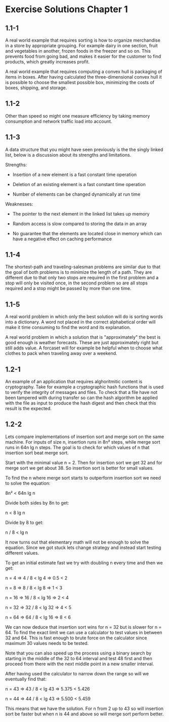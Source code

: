 # Exercise Solutions Chapter 1

## 1.1-1

A real world example that requires sorting is how to organize merchandise in a store by appropriate grouping. For example dairy in one section, fruit and vegetables in another, frozen foods in the freezer and so on. This prevents food from going bad, and makes it easier for the customer to find products, which greatly increases profit.

A real world example that requires computing a convex hull is packaging of items in boxes. After having calculated the three-dimensional convex hull it is possible to choose the smallest possible box, minimizing the costs of boxes, shipping, and storage.

## 1.1-2

Other than speed so might one measure efficiency by taking memory consumption and network traffic load into account.

## 1.1-3

A data structure that you might have seen previously is the the singly linked list, below is a discussion about its strengths and limitations.

Strengths:

- Insertion of a new element is a fast constant time operation

- Deletion of an existing element is a fast constant time operation

- Number of elements can be changed dynamically at run time

Weaknesses:

- The pointer to the next element in the linked list takes up memory

- Random access is slow compared to storing the data in an array

- No guarantee that the elements are located close in memory which can have a negative effect on caching performance

## 1.1-4

The shortest-path and traveling-salesman problems are similar due to that the goal of both problems is to minimize the length of a path. They are different due to that only two stops are required in the first problem and a stop will only be visited once, in the second problem so are all stops required and a stop might be passed by more than one time.

## 1.1-5

A real world problem in which only the best solution will do is sorting words into a dictionary. A word not placed in the correct alphabetical order will make it time consuming to find the word and its explanation.

A real world problem in which a solution that is "approximately" the best is good enough is weather forecasts. These are just approximately right but still adds value. A forcaset will for example be helpful when to choose what clothes to pack when traveling away over a weekend.

## 1.2-1

An example of an application that requires alghoritmitic content is cryptography. Take for example a cryptographic hash functions that is used to verify the integrity of messages and files. To check that a file have not been tampered with during transfer so can the hash algorithm be applied with the file as input to produce the hash digest and then check that this result is the expected.

## 1.2-2

Lets compare implementations of insertion sort and merge sort on the same machine. For inputs of size n, insertion runs in 8n&#x00B2; steps, while merge sort runs in 64n lg n steps. The goal is to check for which values of n that insertion sort beat merge sort.

Start with the minimal value n = 2. Then for insertion sort we get 32 and for merge sort we get about 38. So insertion sort is better for small values.

To find the n where merge sort starts to outperform insertion sort we need to solve the equation:

8n&#x00B2; < 64n lg n

Divide both sides by 8n to get:

n < 8 lg n

Divide by 8 to get:

n / 8 < lg n

It now turns out that elementary math will not be enough to solve the equation. Since we got stuck lets change strategy and instead start testing different values.

To get an initial estimate fast we try with doubling n every time and then we get:

n = 4 &#x21D2; 4 / 8 < lg 4 &#x21D2; 0.5 < 2

n = 8 &#x21D2; 8 / 8 < lg 8 &#x21D2; 1 < 3

n = 16 &#x21D2; 16 / 8 < lg 16 &#x21D2; 2 < 4

n = 32 &#x21D2; 32 / 8 < lg 32 &#x21D2; 4 < 5

n = 64 &#x21D2; 64 / 8 < lg 16 &#x21D2; 8 < 6

We can now deduce that insertion sort wins for n = 32 but is slower for n = 64. To find the exact limit we can use a calculator to test values in between 32 and 64. This is fast enough to brute force on the calculator since maximum 30 values needs to be tested.

Note that you can also speed up the process using a binary search by starting in the middle of the 32 to 64 interval and test 48 first and then proceed from there with the next middle point in a new smaller interval.

After having used the calculator to narrow down the range so will we eventually find that:

n = 43 &#x21D2; 43 / 8 < lg 43 &#x21D2; 5.375 < 5.426

n = 44 &#x21D2; 44 / 8 < lg 43 &#x21D2; 5.500 < 5.459

This means that we have the solution. For n from 2 up to 43 so will insertion sort be faster but when n is 44 and above so will merge sort perform better.
